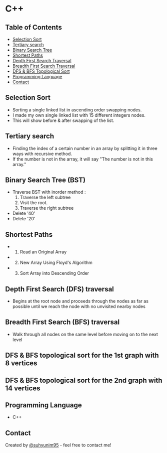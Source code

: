 # C++

## Table of Contents
* [Selection Sort](#Selection-Sort)
* [Tertiary search](#Tertiary-search)
* [Binary Search Tree](#Binary-Search-Tree)
* [Shortest Paths](#Shortest-Paths)
* [Depth First Search Traversal](#Depth-First-Search-Traversal)
* [Breadth First Search Traversal](#Breadth-First-Search-Traversal)
* [DFS & BFS Topological Sort](#DFS-&-BFS-topological-sort)
* [Programming Language](#Programming-Language)
* [Contact](#Contact)

## Selection Sort
- Sorting a single linked list in ascending order swapping nodes.
- I made my own single linked list with 15 different integers nodes.
- This will show before & after swapping of the list.

## Tertiary search
- Finding the index of a certain number in an array by splitting it in three ways with recursive method.
- If the number is not in the array, it will say "The number is not in this array."

## Binary Search Tree (BST)
- Traverse BST with inorder method : 
  1. Traverse the left subtree
  2. Visit the root.
  3. Traverse the right subtree
- Delete '40'
- Delete '20'

## Shortest Paths  
- 1. Read an Original Array
- 2. New Array Using Floyd's Algorithm
- 3. Sort Array into Descending Order

## Depth First Search (DFS) traversal
- Begins at the root node and proceeds through the nodes as far as possible until we reach the node with no unvisited nearby nodes

## Breadth First Search (BFS) traversal 
- Walk through all nodes on the same level before moving on to the next level

## DFS & BFS topological sort for the 1st graph with 8 vertices
## DFS & BFS topological sort for the 2nd graph with 14 vertices

## Programming Language
- C++

## Contact
Created by [@suhyunim95](https://github.com/suhyunim95) - feel free to contact me!
